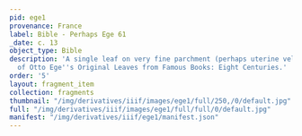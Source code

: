 ```yaml
---
pid: ege1
provenance: France
label: Bible - Perhaps Ege 61
_date: c. 13
object_type: Bible
description: 'A single leaf on very fine parchment (perhaps uterine vellum). Part
  of Otto Ege''s Original Leaves from Famous Books: Eight Centuries.'
order: '5'
layout: fragment_item
collection: fragments
thumbnail: "/img/derivatives/iiif/images/ege1/full/250,/0/default.jpg"
full: "/img/derivatives/iiif/images/ege1/full/full/0/default.jpg"
manifest: "/img/derivatives/iiif/ege1/manifest.json"
---
```

